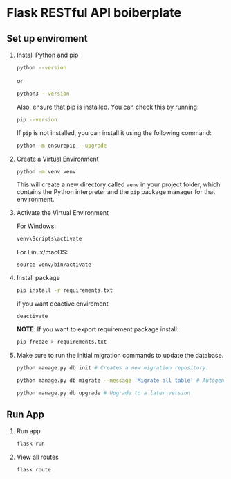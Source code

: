 # Flask RESTful API boiberplate

## Set up enviroment
1. Install Python and pip
    ```bash
    python --version
    ```
    or 
    ```bash
    python3 --version
    ```
    Also, ensure that pip is installed. You can check this by running:
    ```bash
    pip --version
    ```
    If ```pip``` is not installed, you can install it using the following command:
    ```bash
    python -m ensurepip --upgrade
    ```
2. Create a Virtual Environment

    ```bash
    python -m venv venv
    ```
    This will create a new directory called ```venv``` in your project folder, which contains the Python interpreter and the ```pip``` package manager for that environment.

3. Activate the Virtual Environment

    For Windows:
    ```bash
    venv\Scripts\activate
    ```

    For Linux/macOS:
    ```
    source venv/bin/activate
    ```
4. Install package

    ```bash
    pip install -r requirements.txt
    ```
    
    if you want deactive enviroment
    ```
    deactivate
    ```

    __NOTE__: If you want to export requirement package install:
    ```bash
    pip freeze > requirements.txt
    ```

5. Make sure to run the initial migration commands to update the database.
    ```bash
    python manage.py db init # Creates a new migration repository.
    
    python manage.py db migrate --message 'Migrate all table' # Autogenerate a new revision file 

    python manage.py db upgrade # Upgrade to a later version
    ```

## Run App

1. Run app

   ```bash
   flask run
   ```

2. View all routes

    ```bash
    flask route
    ```
    
